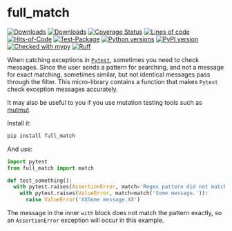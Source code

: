 # full_match

[![Downloads](https://static.pepy.tech/badge/full_match/month)](https://pepy.tech/project/full_match)
[![Downloads](https://static.pepy.tech/badge/full_match)](https://pepy.tech/project/full_match)
[![Coverage Status](https://coveralls.io/repos/github/pomponchik/full_match/badge.svg?branch=main)](https://coveralls.io/github/pomponchik/full_match?branch=main)
[![Lines of code](https://sloc.xyz/github/pomponchik/full_match/?category=code)](https://github.com/boyter/scc/)
[![Hits-of-Code](https://hitsofcode.com/github/pomponchik/full_match?branch=main)](https://hitsofcode.com/github/pomponchik/full_match/view?branch=main)
[![Test-Package](https://github.com/pomponchik/full_match/actions/workflows/tests_and_coverage.yml/badge.svg)](https://github.com/pomponchik/full_match/actions/workflows/tests_and_coverage.yml)
[![Python versions](https://img.shields.io/pypi/pyversions/full_match.svg)](https://pypi.python.org/pypi/full_match)
[![PyPI version](https://badge.fury.io/py/full_match.svg)](https://badge.fury.io/py/full_match)
[![Checked with mypy](http://www.mypy-lang.org/static/mypy_badge.svg)](http://mypy-lang.org/)
[![Ruff](https://img.shields.io/endpoint?url=https://raw.githubusercontent.com/astral-sh/ruff/main/assets/badge/v2.json)](https://github.com/astral-sh/ruff)


When catching exceptions in [`Pytest`](https://docs.pytest.org/en/latest/), sometimes you need to check messages. Since the user sends a pattern for searching, and not a message for exact matching, sometimes similar, but not identical messages pass through the filter. This micro-library contains a function that makes `Pytest` check exception messages accurately.

It may also be useful to you if you use mutation testing tools such as [mutmut](https://github.com/boxed/mutmut).

Install it:

```bash
pip install full_match
```

And use:

```python
import pytest
from full_match import match

def test_something():
  with pytest.raises(AssertionError, match='Regex pattern did not match.'):
    with pytest.raises(ValueError, match=match('Some message.')):
      raise ValueError('XXSome message.XX')
```

The message in the inner `with` block does not match the pattern exactly, so an `AssertionError` exception will occur in this example.

